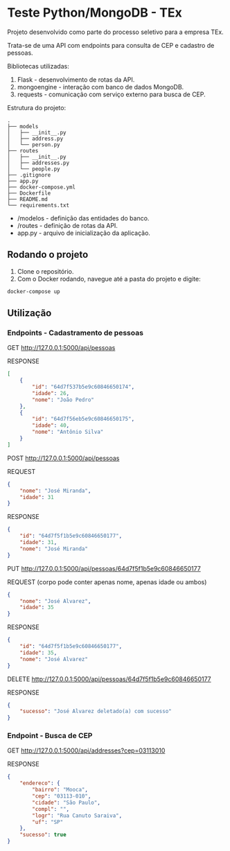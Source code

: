 # Teste Python/MongoDB - TEx

Projeto desenvolvido como parte do processo seletivo para a empresa TEx.

Trata-se de uma API com endpoints para consulta de CEP e cadastro de pessoas.

Bibliotecas utilizadas:
1. Flask - desenvolvimento de rotas da API.
2. mongoengine - interação com banco de dados MongoDB.
3. requests - comunicação com serviço externo para busca de CEP.

Estrutura do projeto:
```
.
├── models
│   ├── __init__.py
│   ├── address.py
│   └── person.py
├── routes
│   ├── __init__.py
│   ├── addresses.py
│   └── people.py
├── .gitignore
├── app.py
├── docker-compose.yml
├── Dockerfile
├── README.md
└── requirements.txt
```

* /modelos - definição das entidades do banco.
* /routes - definição de rotas da API.
* app.py - arquivo de inicialização da aplicação.

## Rodando o projeto 

1. Clone o repositório.
2. Com o Docker rodando, navegue até a pasta do projeto e digite:
```sh
docker-compose up
```

## Utilização
### Endpoints - Cadastramento de pessoas
GET http://127.0.0.1:5000/api/pessoas

RESPONSE
```json
[
    {
        "id": "64d7f537b5e9c60846650174",
        "idade": 26,
        "nome": "João Pedro"
    },
    {
        "id": "64d7f56eb5e9c60846650175",
        "idade": 40,
        "nome": "Antônio Silva"
    }
]
```

POST http://127.0.0.1:5000/api/pessoas

REQUEST
```json
{
    "nome": "José Miranda",
    "idade": 31
}
```
RESPONSE
```json
{
    "id": "64d7f5f1b5e9c60846650177",
    "idade": 31,
    "nome": "José Miranda"
}
```

PUT http://127.0.0.1:5000/api/pessoas/64d7f5f1b5e9c60846650177

REQUEST (corpo pode conter apenas nome, apenas idade ou ambos)
```json
{
    "nome": "José Alvarez",
    "idade": 35
}
```
RESPONSE
```json
{
    "id": "64d7f5f1b5e9c60846650177",
    "idade": 35,
    "nome": "José Alvarez"
}
```

DELETE http://127.0.0.1:5000/api/pessoas/64d7f5f1b5e9c60846650177

RESPONSE
```json
{
    "sucesso": "José Alvarez deletado(a) com sucesso"
}
```

### Endpoint - Busca de CEP
GET http://127.0.0.1:5000/api/addresses?cep=03113010

RESPONSE
```json
{
    "endereco": {
        "bairro": "Mooca",
        "cep": "03113-010",
        "cidade": "São Paulo",
        "compl": "",
        "logr": "Rua Canuto Saraiva",
        "uf": "SP"
    },
    "sucesso": true
}
```
